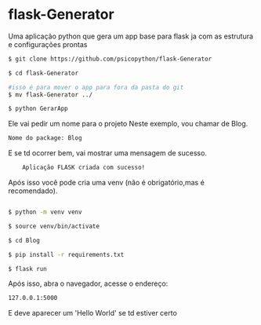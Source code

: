 # flask-Generator
Uma aplicação python que gera um app base para flask ja com as estrutura e configurações prontas

```sh
$ git clone https://github.com/psicopython/flask-Generator

$ cd flask-Generator

#isso é para mover o app para fora da pasta do git
$ mv flask-Generator ../

$ python GerarApp

```

Ele vai pedir um nome para o projeto
Neste exemplo, vou chamar de Blog.

```sh
Nome do package: Blog
```
E se td ocorrer bem, vai mostrar uma mensagem de sucesso.
```sh
    Aplicação FLASK criada com sucesso!
```
Após isso você pode cria uma venv
(não é obrigatório,mas é recomendado).

```sh

$ python -m venv venv

$ source venv/bin/activate

$ cd Blog

$ pip install -r requirements.txt

$ flask run

```
Após isso, abra o navegador, acesse o endereço:
```sh
127.0.0.1:5000
```
E deve aparecer um 'Hello World' se td estiver certo
